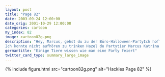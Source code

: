 ```yaml
---
layout: post
title: "Page 82"
date: 2003-09-24 12:00:00
date_orig: 2001-10-29 12:00:00
categories: cartoon
my_index: 82
image: cartoon82g.png
description: "Hey, Marcus, gehst du zu der Büro-Halloween-PartyIch hoffe, es wird so ein Spaß wie letztes Jahr Ach Was ist denn letztes Jahr passiert Sagen wir es so Der Punsch war gepanscht und ein gewisses Kaninchen wurde ganz wild am Kopierer Es war Möhrenpunsch.
Ich konnte nicht aufhören zu trinken Hazel du Partytier Marcus Katrina Vittles"
germantitle: "Einige Tiere wissen wie man eine Party feiert"
twitter_card_type: summary_large_image
---
```


{% include figure.html src="cartoon82g.png" alt="Hackles Page 82"  %}
